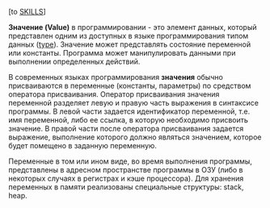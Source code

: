 \[to [SKILLS](/SKILLS.md)\]

**Значение (Value)** в программировании - это элемент данных, который представлен одним из доступных в языке программирования типом данных ([type](SKILLS/Fundamental/Type.md)). Значение может представлять состояние переменной или константы. Программа может манипулировать данными при выполнении определенных действий.
  
В современных языках программирования **значения** обычно присваиваются в переменные (константы, параметры) по средством оператора присваивания.
Оператор присваивания значения переменной разделяет левую и правую часть выражения в синтаксисе программы. В левой части задается идентификатор переменной, т.е. имя переменной, либо ее ссылка, в которую необходимо присвоить значение. В правой части после оператора присваивания задается выражение, выполнение которого должно являться значением, которое будет помещено в заданную переменную. 
  
Переменные в том или ином виде, во время выполнения программы, представлены в адресном пространстве программы в ОЗУ (либо в некоторых случаях в регистрах и кэше процессора). Для хранения переменных в памяти реализованы специальные структуры: stack, heap.
